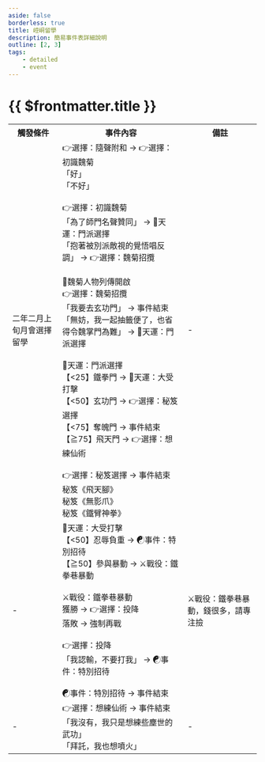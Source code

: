 ```yaml
---
aside: false
borderless: true
title: 崆峒留學
description: 簡易事件表詳細說明
outline: [2, 3]
tags:
    - detailed
    - event
---
```


# {{ $frontmatter.title }}

<Table class="timeline-table">
    <tr class="timeline-header">
        <th>觸發條件</th>
        <th>事件內容</th>
        <th>備註</th>
    </tr>
	<tr>
		<td>
			二年二月上旬月會選擇留學<br>
		</td>
		<td>
			👉選擇：隨聲附和 → 👉選擇：初識魏菊 <br>
			<span title="虞小梅+1、青城派好感-1、全真教好感-1、峨嵋派好感-1">「好」</span> <br>
			<span title="性情-1、崆峒派好感+1">「不好」 </span>  <br>
			<br>
			👉選擇：初識魏菊<br>
			<span title="魏菊-2、崆峒派好感-1、青城派好感+1、全真教好感+1、峨嵋派好感+1">「為了師門名聲贊同」 → 🎲天運：門派選擇 </span> <br>
			<span title="魏菊+2">「抱著被別派敵視的覺悟唱反調」 → 👉選擇：魏菊招攬 </span>  <br>
			<br>
			📖魏菊人物列傳開啟 <br>
			👉選擇：魏菊招攬 <br>
			<span title="青城派好感-1、全真教好感-1、峨嵋派好感-1">「我要去玄功門」 → 事件結束 </span> <br>
			<span title="魏菊+1">「無妨，我一起抽籤便了，也省得令魏掌門為難」 → 🎲天運：門派選擇 </span>  <br>
			<br>
			🎲天運：門派選擇<br>
			【<25】鐵拳門 → 🎲天運：大受打擊 <br>
			<span title="魏菊+1">【<50】玄功門 → 👉選擇：秘笈選擇 </span> <br>
			<span title="心相-5、秘笈《無影爪》">【<75】奪魄門 → 事件結束 </span> <br>
			<span title="心相+15、變心+1">【≧75】飛天門 → 👉選擇：想練仙術</span> <br>
			<br>
			👉選擇：秘笈選擇 → 事件結束 <br>
			<span title="秘笈《飛天腳》">秘笈《飛天腳》 </span> <br>
			<span title="秘笈《無影爪》">秘笈《無影爪》 </span>  <br>
			<span title="秘笈《鐵臂神拳》">秘笈《鐵臂神拳》 </span>  <br>
		</td>
		<td>-</td>
	</tr>
	<tr>
		<td>-</td>
		<td>
			<span title="性情補正(勇敢+10)">🎲天運：大受打擊 </span> <br>
			<span title="郁竹+1">【<50】忍辱負重 → ☯事件：特別招待 </span> <br>
			【≧50】參與暴動 → ⚔️戰役：鐵拳巷暴動 <br>
			<br>
			⚔️戰役：鐵拳巷暴動<br>
			獲勝 → 👉選擇：投降 <br>
			落敗 → 強制再戰 <br>
			<br>
			👉選擇：投降 <br>
			<span title="武學+2、郁竹+2">「我認輸，不要打我」 → ☯事件：特別招待</span> <br>
			<br>
			<span title="秘笈《十八種奇兵鍛法雜記》、心相+20">☯事件：特別招待 → 事件結束 </span> <br>
		</td>
		<td>
			⚔️戰役：鐵拳巷暴動，錢很多，請專注撿 <br>
		</td>
	</tr>
	<tr>
		<td>-</td>
		<td>
			<span title="心相-10、秘笈《飛天腳》">👉選擇：想練仙術 → 事件結束 </span> <br>
			<span title="性情-1、處世-1">「我沒有，我只是想練些塵世的武功」 </span> <br>
			<span title="性情+1、處世+1">「拜託，我也想噴火」 </span> <br>
		</td>
		<td>-</td>
	</tr>
</table>






